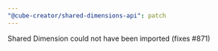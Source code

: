 ```yaml
---
"@cube-creator/shared-dimensions-api": patch
---
```


Shared Dimension could not have been imported (fixes #871)
